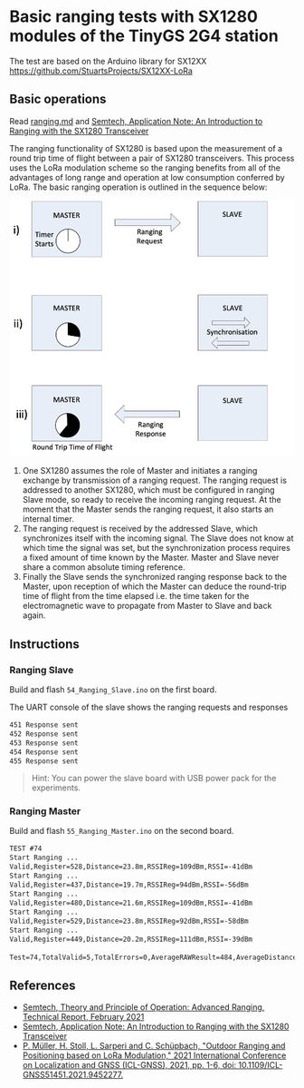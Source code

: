 # Basic ranging tests with SX1280 modules of the TinyGS 2G4 station

The test are based on the Arduino library for SX12XX https://github.com/StuartsProjects/SX12XX-LoRa

## Basic operations

Read [ranging.md](ranging.md) and [Semtech, Application Note: An Introduction to Ranging with the SX1280 Transceiver](https://semtech--c.na98.content.force.com/sfc/dist/version/download/?oid=00DE0000000JelG&ids=06844000005gpO1AAI&d=%2Fa%2F44000000MDiH%2FOF02Lve2RzM6pUw9gNgSJXbDNaQJ_NtQ555rLzY3UvY&operationContext=DELIVERY&viewId=05H2R000002XSa6UAG&dpt=)

The ranging functionality of SX1280 is based upon the measurement of a round trip time of flight between a pair of SX1280 transceivers. This process uses the LoRa modulation scheme so the ranging benefits from all of the advantages of long range and operation at low consumption conferred by LoRa. The basic ranging operation is outlined in the sequence below:

![SX1280 Ranging Basic Operations](./SX1280_Ranging_Basic_Operations.png)

1. One SX1280 assumes the role of Master and initiates a ranging exchange by transmission of a ranging request. The ranging request is addressed to another SX1280, which must be configured in ranging Slave mode, so ready to receive the incoming ranging request. At the moment that the Master sends the ranging request, it also starts an internal timer.
1. The ranging request is received by the addressed Slave, which synchronizes itself with the incoming signal. The Slave does not know at which time the signal was set, but the synchronization process requires a fixed amount of time known by the Master. Master and Slave never share a common absolute timing reference.
1. Finally the Slave sends the synchronized ranging response back to the Master, upon reception of which the Master can deduce the round-trip time of flight from the time elapsed i.e. the time taken for the electromagnetic wave to propagate from Master to Slave and back again.


## Instructions

### Ranging Slave

Build and flash `54_Ranging_Slave.ino` on the first board.

The UART console of the slave shows the ranging requests and responses 
```
451 Response sent
452 Response sent
453 Response sent
454 Response sent
455 Response sent
```

> Hint: You can power the slave board with USB power pack for the experiments.

### Ranging Master

Build and flash `55_Ranging_Master.ino` on the second board.

```
TEST #74
Start Ranging ...
Valid,Register=528,Distance=23.8m,RSSIReg=109dBm,RSSI=-41dBm
Start Ranging ...
Valid,Register=437,Distance=19.7m,RSSIReg=94dBm,RSSI=-56dBm
Start Ranging ...
Valid,Register=480,Distance=21.6m,RSSIReg=109dBm,RSSI=-41dBm
Start Ranging ...
Valid,Register=529,Distance=23.8m,RSSIReg=92dBm,RSSI=-58dBm
Start Ranging ...
Valid,Register=449,Distance=20.2m,RSSIReg=111dBm,RSSI=-39dBm

Test=74,TotalValid=5,TotalErrors=0,AverageRAWResult=484,AverageDistance=21.8m

```

## References

* [Semtech, Theory and Principle of Operation: Advanced Ranging, Technical Report, February 2021](https://lora-developers.semtech.com/uploads/documents/files/TheoryAndPrinciples_AdvancedRanging_SX1280_v7.pdf)
* [Semtech, Application Note: An Introduction to Ranging with the SX1280 Transceiver](https://semtech--c.na98.content.force.com/sfc/dist/version/download/?oid=00DE0000000JelG&ids=06844000005gpO1AAI&d=%2Fa%2F44000000MDiH%2FOF02Lve2RzM6pUw9gNgSJXbDNaQJ_NtQ555rLzY3UvY&operationContext=DELIVERY&viewId=05H2R000002XSa6UAG&dpt=)
* [P. Müller, H. Stoll, L. Sarperi and C. Schüpbach, "Outdoor Ranging and Positioning based on LoRa Modulation," 2021 International Conference on Localization and GNSS (ICL-GNSS), 2021, pp. 1-6, doi: 10.1109/ICL-GNSS51451.2021.9452277.](https://digitalcollection.zhaw.ch/bitstream/11475/22769/3/2021_Mueller-etal_Outdoor-ranging-and-positioning-based-on-LoRa-modulation.pdf)
